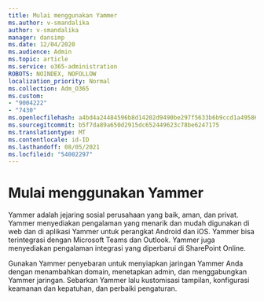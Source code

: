 ```yaml
---
title: Mulai menggunakan Yammer
ms.author: v-smandalika
author: v-smandalika
manager: dansimp
ms.date: 12/04/2020
ms.audience: Admin
ms.topic: article
ms.service: o365-administration
ROBOTS: NOINDEX, NOFOLLOW
localization_priority: Normal
ms.collection: Adm_O365
ms.custom:
- "9004222"
- "7430"
ms.openlocfilehash: a4bd4a24484596b8d14202d9490be297f5633b6b9ccd1a4958673b49752f77c7
ms.sourcegitcommit: b5f7da89a650d2915dc652449623c78be6247175
ms.translationtype: MT
ms.contentlocale: id-ID
ms.lasthandoff: 08/05/2021
ms.locfileid: "54002297"
---
```

# <a name="get-started-with-yammer"></a>Mulai menggunakan Yammer

Yammer adalah jejaring sosial perusahaan yang baik, aman, dan privat. Yammer menyediakan pengalaman yang menarik dan mudah digunakan di web dan di aplikasi Yammer untuk perangkat Android dan iOS. Yammer bisa terintegrasi dengan Microsoft Teams dan Outlook. Yammer juga menyediakan pengalaman integrasi yang diperbarui di SharePoint Online.

Gunakan Yammer penyebaran untuk menyiapkan jaringan Yammer Anda dengan menambahkan domain, menetapkan admin, dan menggabungkan Yammer jaringan. Sebarkan Yammer lalu kustomisasi tampilan, konfigurasi keamanan dan kepatuhan, dan perbaiki pengaturan.